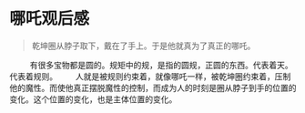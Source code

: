 # 哪吒观后感

>乾坤圈从脖子取下，戴在了手上。于是他就真为了真正的哪吒。

&nbsp;
　　有很多宝物都是圆的。规矩中的规，是指的圆规，正圆的东西。代表着天。代表着规则。
　　人就是被规则约束着，就像哪吒一样，被乾坤圈约束着，压制他的魔性。而使他真正摆脱魔性的控制，而成为人的时刻是圈从脖子到手的位置的变化。这个位置的变化，也是主体位置的变化。